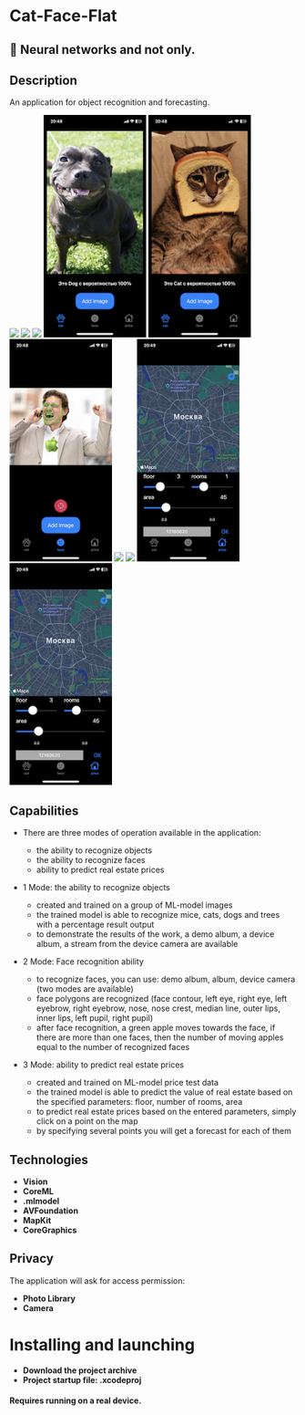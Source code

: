# Cat-Face-Flat

## 🤖 Neural networks and not only.

## Description
<p> An application for object recognition and forecasting.</p>

<p>
 <img style="width: 180px;" src="https://github.com/NovikovaOlga/novikovaolga/blob/main/Other/CatFaceLine/Demo1.gif">
 <img style="width: 180px;" src="https://github.com/NovikovaOlga/novikovaolga/blob/main/Other/CatFaceLine/Demo2.gif">
 <img style="width: 180px;" src="https://github.com/NovikovaOlga/novikovaolga/blob/main/Other/CatFaceLine/Demo3.gif">
 <img style="width: 180px;" src="https://github.com/NovikovaOlga/novikovaolga/blob/main/Other/CatFaceLine/screen1.PNG">
 <img style="width: 180px;" src="https://github.com/NovikovaOlga/novikovaolga/blob/main/Other/CatFaceLine/screen2.PNG">
 <img style="width: 180px;" src="https://github.com/NovikovaOlga/novikovaolga/blob/main/Other/CatFaceLine/screen3.PNG"> 
 <img style="width: 180px;" src="https://github.com/NovikovaOlga/novikovaolga/blob/main/Other/CatFaceLine/screen6.PNG">
 <img style="width: 180px;" src="https://github.com/NovikovaOlga/novikovaolga/blob/main/Other/CatFaceLine/screen5.PNG">
 <img style="width: 180px;" src="https://github.com/NovikovaOlga/novikovaolga/blob/main/Other/CatFaceLine/screen4.PNG">
 <img style="width: 180px;" src="https://github.com/NovikovaOlga/novikovaolga/blob/main/Other/CatFaceLine/screen4.PNG">
<p>

## Capabilities

- There are three modes of operation available in the application:
    - the ability to recognize objects
    - the ability to recognize faces
    - ability to predict real estate prices

- 1 Mode: the ability to recognize objects
    - created and trained on a group of ML-model images
    - the trained model is able to recognize mice, cats, dogs and trees with a percentage result output
    - to demonstrate the results of the work, a demo album, a device album, a stream from the device camera are available
- 2 Mode: Face recognition ability
    - to recognize faces, you can use: demo album, album, device camera (two modes are available)
    - face polygons are recognized (face contour, left eye, right eye, left eyebrow, right eyebrow, nose, nose crest, median line, outer lips, inner lips, left pupil, right pupil)
    - after face recognition, a green apple moves towards the face, if there are more than one faces, then the number of moving apples equal to the number of recognized faces
- 3 Mode: ability to predict real estate prices
    - created and trained on ML-model price test data
    - the trained model is able to predict the value of real estate based on the specified parameters: floor, number of rooms, area
    - to predict real estate prices based on the entered parameters, simply click on a point on the map
    - by specifying several points you will get a forecast for each of them

## Technologies
 - **Vision**
 - **CoreML**
 - **.mlmodel** 
 - **AVFoundation** 
 - **MapKit**
 - **CoreGraphics**

## Privacy
The application will ask for access permission:
- **Photo Library**
- **Camera**

# Installing and launching
- **Download the project archive**
- **Project startup file: .xcodeproj**
    
#### Requires running on a real device.


